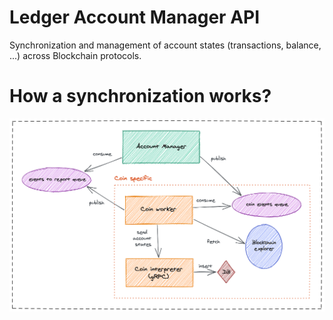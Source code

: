 Ledger Account Manager API
==========================================================================================================================================================================================

Synchronization and management of account states (transactions, balance, ...) across Blockchain protocols.

# How a synchronization works?

![](./excalidraw/sync-overview.png)
